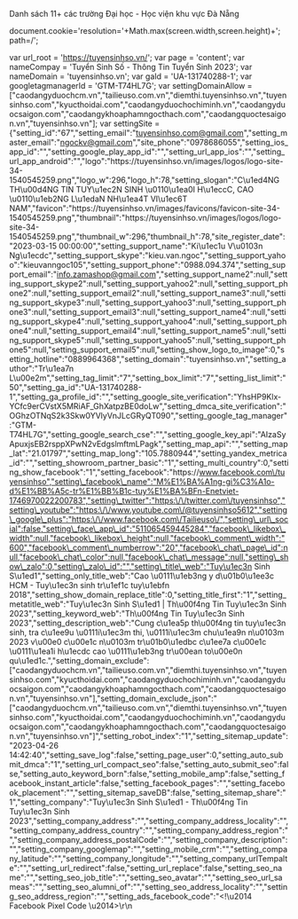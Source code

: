  

















Danh sách 11+ các trường Đại học - Học viện khu vực Đà Nẵng






























document.cookie='resolution='+Math.max(screen.width,screen.height)+'; path=/';

 var url\_root = 'https://tuyensinhso.vn/';
 var page = 'content';
 var nameCompay = 'Tuyển Sinh Số - Thông Tin Tuyển Sinh 2023';
 var nameDomain = 'tuyensinhso.vn';
 var gaId = 'UA-131740288-1';
 var googletagmanagerId = 'GTM-T74HL7G';
 var settingDomainAllow = ["caodangyduochcm.vn","tailieuso.com.vn","diemthi.tuyensinhso.vn","tuyensinhso.com","kyucthoidai.com","caodangyduochochiminh.vn","caodangyduocsaigon.com","caodangykhoaphamngocthach.com","caodangquoctesaigon.vn","tuyensinhso.vn"];
 var settingSite = {"setting\_id":"67","setting\_email":"tuyensinhso.com@gmail.com","setting\_master\_email":"ngockv@gmail.com","site\_phone":"0978686055","setting\_ios\_app\_id":"","setting\_google\_play\_app\_id":"","setting\_url\_app\_ios":"","setting\_url\_app\_android":"","logo":"https:\/\/tuyensinhso.vn\/images\/logos\/logo-site-34-1540545259.png","logo\_w":296,"logo\_h":78,"setting\_slogan":"C\u1ed4NG TH\u00d4NG TIN TUY\u1ec2N SINH \u0110\u1ea0I H\u1eccC, CAO \u0110\u1eb2NG L\u1edaN NH\u1ea4T VI\u1ec6T NAM","favicon":"https:\/\/tuyensinhso.vn\/images\/favicons\/favicon-site-34-1540545259.png","thumbnail":"https:\/\/tuyensinhso.vn\/images\/logos\/logo-site-34-1540545259.png","thumbnail\_w":296,"thumbnail\_h":78,"site\_register\_date":"2023-03-15 00:00:00","setting\_support\_name":"Ki\u1ec1u V\u0103n Ng\u1ecdc","setting\_support\_skype":"kieu.van.ngoc","setting\_support\_yahoo":"kieuvanngoc105","setting\_support\_phone":"0988.094.374","setting\_support\_email":"info.zamashop@gmail.com","setting\_support\_name2":null,"setting\_support\_skype2":null,"setting\_support\_yahoo2":null,"setting\_support\_phone2":null,"setting\_support\_email2":null,"setting\_support\_name3":null,"setting\_support\_skype3":null,"setting\_support\_yahoo3":null,"setting\_support\_phone3":null,"setting\_support\_email3":null,"setting\_support\_name4":null,"setting\_support\_skype4":null,"setting\_support\_yahoo4":null,"setting\_support\_phone4":null,"setting\_support\_email4":null,"setting\_support\_name5":null,"setting\_support\_skype5":null,"setting\_support\_yahoo5":null,"setting\_support\_phone5":null,"setting\_support\_email5":null,"setting\_show\_logo\_to\_image":0,"setting\_hotline":"0889964368","setting\_domain":"tuyensinhso.vn","setting\_author":"Tr\u1ea7n L\u00e2m","setting\_tag\_limit":"7","setting\_box\_limit":"7","setting\_list\_limit":"50","setting\_ga\_id":"UA-131740288-1","setting\_ga\_profile\_id":"","setting\_google\_site\_verification":"YhsHP9Klx-YCfc9erCVstX5MRiAF\_GhXatpzBE0doLw","setting\_dmca\_site\_verification":"OGhzOTNqS2k3Skw0YVlyVnJLcGRyQT090","setting\_google\_tag\_manager":"GTM-T74HL7G","setting\_google\_search\_cse":"","setting\_google\_key\_api":"AIzaSyApuxjsEB2rsppXPwN2vEdgslmftmLPagk","setting\_map\_api":"","setting\_map\_lat":"21.01797","setting\_map\_long":"105.7880944","setting\_yandex\_metrica\_id":"","setting\_showroom\_partner\_basic":"1","setting\_multi\_country":0,"setting\_show\_facebook":"1","setting\_facebook":"https:\/\/www.facebook.com\/tuyensinhso","setting\_facebook\_name":"M%E1%BA%A1ng-gi%C3%A1o-d%E1%BB%A5c-tr%E1%BB%B1c-tuy%E1%BA%BFn-Enetviet-1746970022200783","setting\_twitter":"https:\/\/twitter.com\/tuyensinhso","setting\_youtube":"https:\/\/www.youtube.com\/@tuyensinhso5612","setting\_google\_plus":"https:\/\/www.facebook.com\/Tailieuso\/","setting\_url\_social":false,"setting\_face\_app\_id":"511065459445284","facebook\_likebox\_width":null,"facebook\_likebox\_height":null,"facebook\_comment\_width":"600","facebook\_comment\_numberrow":"20","facebook\_chat\_page\_id":null,"facebook\_chat\_color":null,"facebook\_chat\_message":null,"setting\_show\_zalo":0,"setting\_zalo\_id":"","setting\_title\_web":"Tuy\u1ec3n Sinh S\u1ed1","setting\_only\_title\_web":"Cao \u0111\u1eb3ng y d\u01b0\u1ee3c HCM - Tuy\u1ec3n sinh tr\u1ef1c tuy\u1ebfn 2018","setting\_show\_domain\_replace\_title":0,"setting\_title\_first":"1","setting\_metatitle\_web":"Tuy\u1ec3n Sinh S\u1ed1 | Th\u00f4ng Tin Tuy\u1ec3n Sinh 2023","setting\_keyword\_web":"Th\u00f4ng Tin Tuy\u1ec3n Sinh 2023","setting\_description\_web":"Cung c\u1ea5p th\u00f4ng tin tuy\u1ec3n sinh, tra c\u1ee9u \u0111i\u1ec3m thi, \u0111i\u1ec3m chu\u1ea9n n\u0103m 2023 v\u00e0 c\u00e1c n\u0103m tr\u01b0\u1edbc c\u1ee7a c\u00e1c \u0111\u1ea1i h\u1ecdc cao \u0111\u1eb3ng tr\u00ean to\u00e0n qu\u1ed1c.","setting\_domain\_exclude":["caodangyduochcm.vn","tailieuso.com.vn","diemthi.tuyensinhso.vn","tuyensinhso.com","kyucthoidai.com","caodangyduochochiminh.vn","caodangyduocsaigon.com","caodangykhoaphamngocthach.com","caodangquoctesaigon.vn","tuyensinhso.vn"],"setting\_domain\_exclude\_json":"[\"caodangyduochcm.vn\",\"tailieuso.com.vn\",\"diemthi.tuyensinhso.vn\",\"tuyensinhso.com\",\"kyucthoidai.com\",\"caodangyduochochiminh.vn\",\"caodangyduocsaigon.com\",\"caodangykhoaphamngocthach.com\",\"caodangquoctesaigon.vn\",\"tuyensinhso.vn\"]","setting\_robot\_index":"1","setting\_sitemap\_update":"2023-04-26 14:42:40","setting\_save\_log":false,"setting\_page\_user":0,"setting\_auto\_submit\_dmca":"1","setting\_url\_compact\_seo":false,"setting\_auto\_submit\_seo":false,"setting\_auto\_keyword\_born":false,"setting\_mobile\_amp":false,"setting\_facebook\_instant\_article":false,"setting\_facebook\_pages":"","setting\_facebook\_placement":"","setting\_sitemap\_saveDB":false,"setting\_sitemap\_share":"1","setting\_company":"Tuy\u1ec3n Sinh S\u1ed1 - Th\u00f4ng Tin Tuy\u1ec3n Sinh 2023","setting\_company\_address":"","setting\_company\_address\_locality":"","setting\_company\_address\_country":"","setting\_company\_address\_region":"","setting\_company\_address\_postalCode":"","setting\_company\_description":"","setting\_company\_googlemap":"","setting\_mobile\_crm":"","setting\_company\_latitude":"","setting\_company\_longitude":"","setting\_company\_urlTempalte":"","setting\_url\_redirect":false,"setting\_url\_replace":false,"setting\_seo\_name":"","setting\_seo\_job\_title":"","setting\_seo\_avatar":"","setting\_seo\_url\_sameas":"","setting\_seo\_alumni\_of":"","setting\_seo\_address\_locality":"","setting\_seo\_address\_region":"","setting\_ads\_facebook\_code":"<!\u2014 Facebook Pixel Code \u2014>\r\n<script>\r\n !function(f,b,e,v,n,t,s)\r\n {if(f.fbq)return;n=f.fbq=function(){n.callMethod?\r\n n.callMethod.apply(n,arguments):n.queue.push(arguments)};\r\n if(!f.\_fbq)f.\_fbq=n;n.push=n;n.loaded=!0;n.version='2.0';\r\n n.queue=[];t=b.createElement(e);t.async=!0;\r\n t.src=v;s=b.getElementsByTagName(e)[0];\r\n s.parentNode.insertBefore(t,s)}(window, document,'script',\r\n 'https:\/\/connect.facebook.net\/en\_US\/fbevents.js');\r\n fbq('init', '2367968933233766');\r\n fbq('track', 'PageView');\r\n<\/script>\r\n<noscript><img height=\"1\" width=\"1\" style=\"display:none\"\r\n src=\"https:\/\/www.facebook.com\/tr?id=2367968933233766&ev=PageView&noscript=1\"\r\n\/><\/noscript>\r\n<!\u2014 End Facebook Pixel Code \u2014>","setting\_ads\_google\_code":"<!-- Google Code d\u00e0nh cho Th\u1ebb ti\u1ebfp th\u1ecb l\u1ea1i -->\r\n<!--------------------------------------------------\r\nKh\u00f4ng th\u1ec3 li\u00ean k\u1ebft th\u1ebb ti\u1ebfp th\u1ecb l\u1ea1i v\u1edbi th\u00f4ng tin nh\u1eadn d\u1ea1ng c\u00e1 nh\u00e2n hay \u0111\u1eb7t th\u1ebb ti\u1ebfp th\u1ecb l\u1ea1i tr\u00ean c\u00e1c trang c\u00f3 li\u00ean quan \u0111\u1ebfn danh m\u1ee5c nh\u1ea1y c\u1ea3m. Xem th\u00eam th\u00f4ng tin v\u00e0 h\u01b0\u1edbng d\u1eabn v\u1ec1 c\u00e1ch thi\u1ebft l\u1eadp th\u1ebb tr\u00ean: http:\/\/google.com\/ads\/remarketingsetup\r\n--------------------------------------------------->\r\n<script type=\"text\/javascript\">\r\n\/\* <![CDATA[ \*\/\r\nvar google\_conversion\_id = 893061551;\r\nvar google\_custom\_params = window.google\_tag\_params;\r\nvar google\_remarketing\_only = true;\r\n\/\* ]]> \*\/\r\n<\/script>\r\n<script type=\"text\/javascript\" src=\"\/\/www.googleadservices.com\/pagead\/conversion.js\">\r\n<\/script>\r\n<noscript>\r\n<div style=\"display:inline;\">\r\n<img height=\"1\" width=\"1\" style=\"border-style:none;\" alt=\"\" src=\"\/\/googleads.g.doubleclick.net\/pagead\/viewthroughconversion\/893061551\/?guid=ON&amp;script=0\"\/>\r\n<\/div>\r\n<\/noscript>","setting\_product\_color":0,"setting\_product\_size":0,"setting\_product\_size\_number":0,"setting\_image\_in\_content":"","setting\_show\_introtext":0,"setting\_show\_image\_detail":0,"setting\_process\_fulltext":0,"setting\_set\_font\_default":0,"setting\_comment":0,"setting\_tag\_position":"","setting\_include\_wordpress":0,"setting\_include\_wordpress\_team":0,"use\_resize\_image":"1","use\_resize\_image\_product":0,"resize\_image\_tiny":60,"resize\_image\_tiny\_height":0,"resize\_image\_min":150,"resize\_image\_min\_height":0,"resize\_image\_normal":230,"resize\_image\_normal\_height":0,"resize\_image\_max":690,"resize\_image\_max\_height":0,"resize\_news\_image\_tiny":"180","resize\_news\_image\_tiny\_height":"120","resize\_news\_image\_thumbnail":"300","resize\_news\_image\_thumbnail\_height":"200","resize\_news\_image\_normal":"420","resize\_news\_image\_normal\_height":"280","resize\_news\_image\_large":"600","resize\_news\_image\_large\_height":"400","resize\_mobile\_image\_width":380,"resize\_mobile\_image\_height":380,"resize\_mobile\_news\_image\_width":380,"resize\_mobile\_news\_image\_height":380,"setting\_signature\_on":"1","setting\_signature\_text":"","mail\_type":"smtp","mail\_smtpport":25,"mail\_smtphost":"mail.evara.vn","mail\_smtpuser":"noreply@evara.vn","mail\_smtppass":"123$%^qwe","gmail\_smtpuser":"info.zamashop@gmail.com","gmail\_smtppass":"zamalovely!@#","site\_group":"1","site\_template\_color":false,"setting\_update\_newdate":"1","setting\_data\_schema":"1","setting\_schema\_customize":"","setting\_admin\_edit\_fast":false,"setting\_use\_location":false,"setting\_tab\_data":false,"setting\_show\_admin\_created":false,"setting\_cache\_on":"1","setting\_cache\_time":"60","site\_access":["2","6"],"setting\_global\_modules":{"2":["content\_new.php"]},"setting\_module\_access":{"tuyensinhso":{"module\_code":"tuyensinhso","module\_title":"Tuy\u1ec3n sinh s\u1ed1","module\_description":"Tra c\u1ee9u th\u00f4ng tin c\u00e1c tr\u01b0\u1eddng tuy\u1ec3n sinh to\u00e0n qu\u1ed1c"}},"setting\_design\_page":{"index":[{"page\_name":"index","module\_name":"content\_box\_style\_tab\_categories","extension":"php","directory":"contents"},{"page\_name":"index","module\_name":"content\_category\_sub\_level","extension":"php","directory":"contents"}]},"site\_group\_student\_show":"0","setting\_include\_file":{"2":"news.php"}};
 


 if ( gaId ) {
 window.dataLayer = window.dataLayer || [];
 function gtag() {
 dataLayer.push(arguments);
 }

 gtag('js', new Date());
 gtag('config', gaId);
 }
 

 if ( googletagmanagerId ) {
 (function (w, d, s, l, i) {
 w[l] = w[l] || [];
 w[l].push({
 'gtm.start': new Date().getTime(), event: 'gtm.js'
 });
 var f = d.getElementsByTagName(s)[0],
 j = d.createElement(s), dl = l != 'dataLayer' ? '&l=' + l : '';
 j.async = true;
 j.src =
 'https://www.googletagmanager.com/gtm.js?id=' + i + dl;
 f.parentNode.insertBefore(j, f);
 })(window, document, 'script', 'dataLayer', googletagmanagerId);
 }
 

 {"@context":"http:\/\/schema.org","@type":"Professionalservice","@id":"https:\/\/tuyensinhso.vn\/khu-vuc\/khu-vuc-da-nang-c11808.html","url":"https:\/\/tuyensinhso.vn\/khu-vuc\/khu-vuc-da-nang-c11808.html","logo":"https:\/\/tuyensinhso.vn\/images\/logos\/logo-site-34-1540545259.png","image":"https:\/\/tuyensinhso.vn\/images\/logos\/logo-site-34-1540545259.png","priceRange":"25$-35$","hasMap":"","email":"mailto:tuyensinhso.com@gmail.com","founder":"Tr\u1ea7n L\u00e2m","address":{"@type":"PostalAddress","addressLocality":"","addressCountry":"","addressRegion":"","postalCode":"","streetAddress":""},"description":"","name":"Tuy\u1ec3n Sinh S\u1ed1 - Th\u00f4ng Tin Tuy\u1ec3n Sinh 2023","telephone":"0889964368","openingHoursSpecification":[{"@type":"OpeningHoursSpecification","dayOfWeek":["Monday","Tuesday","Wednesday","Thursday","Friday"],"opens":"06:30","closes":"18:00"},{"@type":"OpeningHoursSpecification","dayOfWeek":["Saturday"],"opens":"8:30","closes":"17:30"}],"geo":{"@type":"GeoCoordinates","latitude":"","longitude":""},"potentialAction":{"@type":"ReserveAction","target":{"@type":"EntryPoint","urlTemplate":"","inLanguage":"vn","actionPlatform":["http:\/\/schema.org\/DesktopWebPlatform","http:\/\/schema.org\/IOSPlatform","http:\/\/schema.org\/AndroidPlatform"]},"result":{"@type":"Reservation","name":"\u0110\u0103ng k\u00fd"}},"sameAs":""}
 

 {"@context":"http:\/\/schema.org","@type":"Person","name":"","jobTitle":"","image":"","worksFor":"Tuy\u1ec3n Sinh S\u1ed1 - Th\u00f4ng Tin Tuy\u1ec3n Sinh 2023","url":"https:\/\/tuyensinhso.vn\/","sameAs":"","AlumniOf":"","address":{"@type":"PostalAddress","addressLocality":"","addressRegion":""}}
 


 !function(f,b,e,v,n,t,s)
 {if(f.fbq)return;n=f.fbq=function(){n.callMethod?
 n.callMethod.apply(n,arguments):n.queue.push(arguments)};
 if(!f.\_fbq)f.\_fbq=n;n.push=n;n.loaded=!0;n.version='2.0';
 n.queue=[];t=b.createElement(e);t.async=!0;
 t.src=v;s=b.getElementsByTagName(e)[0];
 s.parentNode.insertBefore(t,s)}(window, document,'script',
 'https://connect.facebook.net/en\_US/fbevents.js');
 fbq('init', '2367968933233766');
 fbq('track', 'PageView');

![](https://www.facebook.com/tr?id=2367968933233766&ev=PageView&noscript=1)









 var appFaceId = 511065459445284;
 (function(d, s, id) {
 var js, fjs = d.getElementsByTagName(s)[0];
 if (d.getElementById(id)) return;
 js = d.createElement(s); js.id = id;
 js.src = "//connect.facebook.net/vi\_VN/sdk.js#xfbml=1&version=v2.8&appId=" + appFaceId;
 fjs.parentNode.insertBefore(js, fjs);
 }(document, 'script', 'facebook-jssdk'));
 

(function(w,d,s,l,i){w[l]=w[l]||[];w[l].push({'gtm.start':
 new Date().getTime(),event:'gtm.js'});var f=d.getElementsByTagName(s)[0],
 j=d.createElement(s),dl=l!='dataLayer'?'&l='+l:'';j.async=true;j.src=
 'https://www.googletagmanager.com/gtm.js?id='+i+dl;f.parentNode.insertBefore(j,f);
 })(window,document,'script','dataLayer','GTM-T74HL7G');







/\* <![CDATA[ \*/
var google\_conversion\_id = 893061551;
var google\_custom\_params = window.google\_tag\_params;
var google\_remarketing\_only = true;
/\* ]]> \*/





![](//googleads.g.doubleclick.net/pagead/viewthroughconversion/893061551/?guid=ON&script=0)









[![](https://tuyensinhso.vn/templates/themes/tuyen-sinh-so/images/logo.png?v=1.0)
![](https://tuyensinhso.vn/templates/themes/tuyen-sinh-so/images/logo-white.png?v=1.0)](https://tuyensinhso.vn/)

**CỔNG THÔNG TIN TUYỂN SINH ĐẠI HỌC, CAO ĐẲNG LỚN NHẤT VIỆT NAM**








* [Home](https://tuyensinhso.vn/)
* [Đại Học](https://tuyensinhso.vn/dai-hoc-hoc-vien.html)
* [Cao Đẳng](https://tuyensinhso.vn/cao-dang.html)
* [Ngành Nghề](https://tuyensinhso.vn/nhom-nganh-dao-tao.html)
* [Khối thi Đại Học](https://tuyensinhso.vn/khoi-thi-dai-hoc.html) 
	+ [Đh - Hv theo khối](https://tuyensinhso.vn/dai-hoc-hoc-vien-theo-khoi.html "Đh - Hv theo khối")
* [Điểm Chuẩn](https://tuyensinhso.vn/diem-chuan.html)
* [Đề thi - Đáp án](https://tuyensinhso.vn/c2832/de-thi-dap-an.html)
* [Bản tin](https://tuyensinhso.vn/ban-tin.html) 
	+ [Bí Kíp Ôn Thi](https://tuyensinhso.vn/bi-kip-on-thi.html "Bí Kíp Ôn Thi")
	+ [Tin Tuyển Sinh](https://tuyensinhso.vn/tuyen-sinh-247.html "Tin Tuyển Sinh")
	+ [Hướng Nghiệp](https://tuyensinhso.vn/huong-nghiep.html "Hướng Nghiệp")
	+ [Góc Sinh Viên](https://tuyensinhso.vn/goc-sinh-vien.html "Góc Sinh Viên")




 


* [Trang chủ](https://tuyensinhso.vn/)
* [Khu vực](https://tuyensinhso.vn/c2212/khu-vuc.html)
* [ĐH - HV Khu vực Đà Nẵng](https://tuyensinhso.vn/khu-vuc/khu-vuc-da-nang-c11808.html)


ĐH - HV Khu vực Đà Nẵng
=======================


*Cập nhật:
 26/02/2020* 

Danh sách tất cả các trường đại học - học viện tại khu vực Đà Nẵng cùng thông tin tuyển sinh của các trường được cập nhật mới nhất. Hãy click vào từng trường để xem chi tiết thông tin tuyển sinh, các ngành đào tạo, chỉ tiêu cũng như điểm chuẩn năm 2018 vào các trường đại học và học viện tại Đà Nẵng.




| STT | Mã trường | Tên trường |
| --- | --- | --- |
| 1 | DDG | [Khoa Giáo dục Thể chất - Đại học Đà Nẵng](https://tuyensinhso.vn/school/khoa-giao-duc-the-chat-dai-hoc-da-nang.html) |
| 2 | DDY | [Khoa Y dược - Đại học Đà Nẵng](https://tuyensinhso.vn/school/khoa-y-duoc-dai-hoc-da-nang.html) |
| 3 | DDK | [Đại học Bách khoa - Đại học Đà Nẵng](https://tuyensinhso.vn/school/dai-hoc-bach-khoa-dai-hoc-da-nang.html) |
| 4 | VKU | [Đại học Công nghệ thông tin và Truyền thông Việt Hàn - Đại học Đà Nẵng](https://tuyensinhso.vn/school/dai-hoc-cong-nghe-thong-tin-va-truyen-thong-viet-han-dai-hoc-da-nang.html) |
| 5 | DDT | [Đại học Duy Tân](https://tuyensinhso.vn/school/dai-hoc-duy-tan.html)  |
| 6 | FPT.ĐN | [Đại học FPT Đà Nẵng](https://tuyensinhso.vn/school/dai-hoc-fpt-da-nang.html) |
| 7 | KTD | [Đại học Kiến trúc Đà Nẵng](https://tuyensinhso.vn/school/dai-hoc-kien-truc-da-nang.html) |
| 8 | DDQ | [Đại học Kinh tế - Đại học Đà Nẵng](https://tuyensinhso.vn/school/dai-hoc-kinh-te-dai-hoc-da-nang.html) |
| 9 | YDN | [Đại học Kỹ thuật Y - Dược Đà Nẵng](https://tuyensinhso.vn/school/dai-hoc-ky-thuat-y-duoc-da-nang.html) |
| 10 | DDF | [Đại học Ngoại ngữ - Đại học Đà Nẵng](https://tuyensinhso.vn/school/dai-hoc-ngoai-ngu-dai-hoc-da-nang.html) |
| 11 | DSK | [Đại học Sư phạm Kỹ thuật - Đại học Đà Nẵng](https://tuyensinhso.vn/school/dai-hoc-su-pham-ky-thuat-dai-hoc-da-nang.html) |
| 12 | TTD | [Đại học Thể dục Thể thao Đà Nẵng](https://tuyensinhso.vn/school/dai-hoc-the-duc-the-thao-da-nang.html) |
| 13 | XDN | [Đại học Xây dựng Miền Trung - Phân hiệu Đà Nẵng](https://tuyensinhso.vn/school/dai-hoc-xay-dung-mien-trung-phan-hieu-da-nang.html) |
| 14 | UPDATE.42 | [Đại học Đà Nẵng](https://tuyensinhso.vn/school/dai-hoc-da-nang.html) |
| 15 | DAD | [Đại học Đông Á](https://tuyensinhso.vn/school/dai-hoc-dong-a.html) |










 Thông tin cần biết 

* [Cao Đẳng Quốc Tế Sài Gòn giảm 50% Học Phí 2023 ![](https://tuyensinhso.vn/templates/themes/tuyen-sinh-so/images/hot.gif)](https://tuyensinhso.vn/school/cao-dang-quoc-te-sai-gon.html)
* [Cao Đẳng Y Dược Sài Gòn giảm 100% Học phí 2023 ![](https://tuyensinhso.vn/templates/themes/tuyen-sinh-so/images/hot.gif)](https://tuyensinhso.vn/school/cao-dang-y-duoc-sai-gon.html)
* [Cao Đẳng Y Khoa Phạm Ngọc Thạch miễn 100% học phí 2023 ![](https://tuyensinhso.vn/templates/themes/tuyen-sinh-so/images/hot.gif)](https://tuyensinhso.vn/school/cao-dang-y-khoa-pham-ngoc-thach.html)
* [Đối tượng ưu tiên, điểm ưu tiên khu vực năm 2023 ![](https://tuyensinhso.vn/templates/themes/tuyen-sinh-so/images/hot.gif)](https://tuyensinhso.vn/tin-moi/cap-nhat-thong-tin-ve-doi-tuong-uu-tien-diem-uu-tien-khu-vuc-tuyen-sinh-dai-hoc-tu-nam-2023-c62898.html)
* [3 điểm mới đáng chú ý trong tuyển sinh ĐH 2023 ![](https://tuyensinhso.vn/templates/themes/tuyen-sinh-so/images/hot.gif)](https://tuyensinhso.vn/tin-moi/3-diem-moi-dang-chu-y-trong-tuyen-sinh-dai-hoc-2023-c62872.html)
* [Mốc thời gian QUAN TRỌNG trong kỳ thi THPT và tuyển sinh ĐH 2023 ![](https://tuyensinhso.vn/templates/themes/tuyen-sinh-so/images/hot.gif)](https://tuyensinhso.vn/tin-moi/chinh-thuc-cac-moc-thoi-gian-quan-trong-can-ghi-nho-trong-ky-thi-tot-nghiep-va-tuyen-sinh-dh-2023-c63250.html)
* [Lịch thi tốt nghiệp THPT 2023 CHÍNH THỨC từ Bộ GD&ĐT ![](https://tuyensinhso.vn/templates/themes/tuyen-sinh-so/images/hot.gif)](https://tuyensinhso.vn/tin-moi/lich-thi-tot-nghiep-thpt-2023-chinh-thuc-tu-bo-gddt-c63234.html)
* [Đối tượng ưu tiên, điểm ưu tiên khu vực tuyển sinh Đại học từ năm 2023 ![](https://tuyensinhso.vn/templates/themes/tuyen-sinh-so/images/hot.gif)](https://tuyensinhso.vn/tin-moi/cap-nhat-thong-tin-ve-doi-tuong-uu-tien-diem-uu-tien-khu-vuc-tuyen-sinh-dai-hoc-tu-nam-2023-c62898.html)
* [Danh sách các trường ĐH xét học bạ 2023 ![](https://tuyensinhso.vn/templates/themes/tuyen-sinh-so/images/hot.gif)](https://tuyensinhso.vn/tin-moi/danh-sach-cac-truong-dh-xet-hoc-ba-2023-c62687.html)
* [Đối tượng, điểm ưu tiên tuyển sinh ĐH](https://tuyensinhso.vn/ban-tin-sau-biet-diem/doi-tuong-uu-tien-tuyen-sinh-dai-hoc-c21786.html)





 Điểm chuẩn đại học

* [Điểm chuẩn Đại Học Học Viện miền Bắc](https://tuyensinhso.vn/diem-chuan/diem-chuan-cac-truong-dai-hoc-hoc-vien-khu-vuc-mien-bac-c47979.html)
* [Điểm chuẩn Đại Học Học Viện miền Trung](https://tuyensinhso.vn/diem-chuan/diem-chuan-cac-truong-dai-hoc-hoc-vien-khu-vuc-mien-trung-c48009.html)
* [Điểm chuẩn Đại Học Học Viện miền Nam](https://tuyensinhso.vn/diem-chuan/diem-chuan-cac-truong-dai-hoc-hoc-vien-khu-vuc-mien-nam-c47986.html)




[![Đăng ký tuyển sinh](https://tuyensinhso.vn/images/banners/dang-ky-tuyen-sinh-1679461501.gif)](https://caodangquoctesaigon.vn/lien-he.html?utm_source=tss&utm_medium=banner&utm_campaign=tss#form_lam_thu_tuc_truc_tuyen "Đăng ký tuyển sinh")


[![Aptech tuyển sinh lập trình viên](https://tuyensinhso.vn/images/banners/aptech-tuyen-sinh-lap-trinh-vien-1560422038.gif)](http://aptechbmt.edu.vn/ "Aptech tuyển sinh lập trình viên")




Tin tức liên quan
-----------------



[![](https://tuyensinhso.vn/timthumb.php?src=https://tuyensinhso.vn/images/contents/thumbnail-khu-vuc-mien-bac-1553849498.jpg&h=380&w=380)
**ĐH - HV Khu vực Miền Bắc**
 *15:57 24/10/2018*
Danh sách các trường Đại học - Học viện khu vực miền Bắc mới nhất năm 2019. Mong rằng bạn sẽ tìm...](https://tuyensinhso.vn/khu-vuc/khu-vuc-mien-bac-c11798.html)
[![](https://tuyensinhso.vn/timthumb.php?src=https://tuyensinhso.vn/images/contents/thumbnail-khu-vuc-mien-trung-1553849356.jpg&h=380&w=380)
**ĐH - HV Khu vực Miền Trung**
 *15:57 24/10/2018*
Danh sách các trường Đại học - Học viện thực hiện tuyển sinh tại Khu vực miền Trung năm 2019 đã...](https://tuyensinhso.vn/khu-vuc/khu-vuc-mien-trung-c11800.html)
[![](https://tuyensinhso.vn/timthumb.php?src=https://tuyensinhso.vn/images/contents/thumbnail-dh-hv-khu-vuc-tphcm-1553849385.jpg&h=380&w=380)
**ĐH - HV Khu vực TP.HCM**
 *15:58 24/10/2018*
Danh sách các trường Đại học - Học viện Khu vực TP.Hồ Chí Minh mới nhất năm 2019 đã được tổng hợp...](https://tuyensinhso.vn/khu-vuc/dh-hv-khu-vuc-tphcm-c11806.html)
[![](https://tuyensinhso.vn/timthumb.php?src=https://tuyensinhso.vn/images/contents/thumbnail-khu-vuc-ha-noi-1553849463.jpg&h=380&w=380)
**ĐH - HV Khu vực Hà Nội**
 *15:58 24/10/2018*
Danh sách tổng hợp đầy đủ các trường Đại học - Học viện khu vực Hà Nội năm 2019. Tại đây, bạn có...](https://tuyensinhso.vn/khu-vuc/khu-vuc-ha-noi-c11804.html)
[![](https://tuyensinhso.vn/timthumb.php?src=https://tuyensinhso.vn/images/contents/thumbnail-khu-vuc-mien-nam-1553849422.jpg&h=380&w=380)
**ĐH - HV Khu vực Miền Nam**
 *15:58 24/10/2018*
Danh sách các trường Đại học, Học viện khu vực Miền Nam mới nhất 2019. Tại đây bạn có thể xem...](https://tuyensinhso.vn/khu-vuc/khu-vuc-mien-nam-c11802.html)






[![Đăng ký tuyển sinh](https://tuyensinhso.vn/images/banners/dang-ky-tuyen-sinh-1678849623.gif)](https://caodangyduochochiminh.vn/lien-he.html?utm_source=tss&utm_medium=banner&utm_campaign=tss#form_lam_thu_tuc_truc_tuyen "Đăng ký tuyển sinh")


[![Đăng ký tuyển sinh](https://tuyensinhso.vn/images/banners/dang-ky-tuyen-sinh-1678849643.gif)](https://caodangyduochcm.vn/dang-ky-xet-tuyen.html?utm_source=tss&utm_medium=banner&utm_campaign=tss#scroll_register "Đăng ký tuyển sinh")


 $(function(){
 var top = $('.container-content').offset().top;
 $(window).scroll(function(){
 if($(this).scrollTop()>=top){
 $('.banner\_fix').css('top','5px')
 }
 else
 {
 $('.banner\_fix').css('top',top - $(this).scrollTop() +'px')
 }
 });
 })
 



[![](https://tuyensinhso.vn/templates/themes/tuyen-sinh-so/images/logo.png?v=1.0)](https://tuyensinhso.vn/)



**Chuyên trang thông tin Tuyển Sinh Số cung cấp thông tin tuyển sinh từ Bộ GD & ĐT và các trường ĐH - CĐ trên cả nước.** 


Nội dung thông tin tuyển sinh của các trường được chúng tôi tập hợp từ các nguồn:  
- Thông tin từ các website, tài liệu của Bộ GD&ĐT và Tổng Cục Giáo Dục Nghề Nghiệp;  
- Thông tin từ website của các trường;  
- Thông tin do các trường cung cấp.


***Giấy phép số 698/GP - TTĐT do Sở Thông tin và Truyền thông Hà Nội cấp ngày 25/02/2019.***


 


Hợp tác truyền thông
* 0889964368
* [[email protected]](/cdn-cgi/l/email-protection)




[![DMCA.com Protection Status](https://images.dmca.com/Badges/dmca_protected_16_120.png?ID=ce1978ef-37a2-40a2-929f-b7cdd2502759)](//www.dmca.com/Protection/Status.aspx?ID=ce1978ef-37a2-40a2-929f-b7cdd2502759 "DMCA.com Protection Status")
  



> [Tuyển Sinh Số - Thông tin tuyển sinh 2019](https://www.facebook.com/tuyensinhso/)





[Giới thiệu](https://tuyensinhso.vn/gioi-thieu-s410.html)
 | [Bản quyền thông tin](https://tuyensinhso.vn/ban-quyen-thong-tin-s414.html)
 | [Chính sách bảo mật](https://tuyensinhso.vn/chinh-sach-bao-mat-s412.html)





[![](https://tuyensinhso.vn/templates/themes/tuyen-sinh-so/images/475x75_update_2023pnt.gif)](https://caodangyduochochiminh.vn/lien-he.html?utm_source=tss&utm_medium=banner&utm_campaign=tss#form_lam_thu_tuc_truc_tuyen)



 